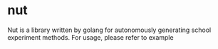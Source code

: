 # nut
Nut is a library written by golang for autonomously generating school experiment methods. For usage, please refer to example
